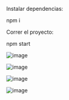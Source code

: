 Instalar dependencias:

npm i

Correr el proyecto:

npm start

![image](https://user-images.githubusercontent.com/48172198/226083311-4e14e0f7-c1b5-4e29-acc9-810a47845be6.png)

![image](https://user-images.githubusercontent.com/48172198/226083321-a2f74264-89e1-4c77-93fb-fcc1b7805c99.png)

![image](https://user-images.githubusercontent.com/48172198/226083325-3a832899-f508-4a46-adde-eef85f8f7542.png)

![image](https://user-images.githubusercontent.com/48172198/226083331-8e8b7704-ea81-4a34-839b-6c8d4b4c11ee.png)
